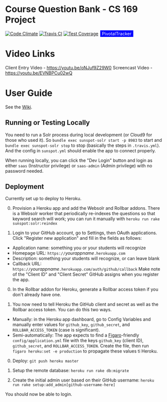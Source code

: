 # Course Question Bank - CS 169 Project
[![Code Climate](https://codeclimate.com/github/Laralinmcc/coursequestionbank/badges/gpa.svg)](https://codeclimate.com/github/Laralinmcc/coursequestionbank)
[![Travis CI](https://travis-ci.org/Laralinmcc/coursequestionbank.svg?branch=master)](https://travis-ci.org/Laralinmcc/coursequestionbank)
[![Test Coverage](https://codeclimate.com/github/Laralinmcc/coursequestionbank/badges/coverage.svg)](https://codeclimate.com/github/Laralinmcc/coursequestionbank/coverage)
<span style="background-color: blue; text-decoration:none; font: Verdana 7px bold; color:white; padding: 2px; margin: 2px;" ><a style="background-color: blue; text-decoration:none; font: Verdana 7px bold; color:white; padding: 2px; margin: 2px;" href="https://www.pivotaltracker.com/n/projects/1544183">PivotalTracker</a></span>

# Video Links

Client Entry Video - https://youtu.be/oNJuf9Z29W0 
Screencast Video - https://youtu.be/EVNBPCu02wQ

# User Guide
See the [Wiki](https://github.com/saasbook/coursequestionbank/wiki).

## Running or Testing Locally

You need to run a Solr process during local development (or Cloud9 for those who used it). So `bundle exec sunspot-solr start -p 8983` to start and `bundle exec sunspot-solr stop` to stop (basically the steps in `.travis.yml`). And the config in `sunspot.yml` should enable the app to connect properly.

When running locally, you can click the "Dev Login" button and login as either `saas` (Instructor privilege) or `saas-admin` (Admin privilege) with no password needed.

## Deployment

Currently set up to deploy to Heroku.  

0. Provision a Heroku app and add the Websolr and Rollbar addons.  There is a Websolr
worker that periodically re-indexes the questions so that keyword search
will work; you can run it manually with `heroku run rake
sunspot:solr:reindex`

0. Login to your GitHub account, go to Settings, then OAuth
applications.  Click "Register new application" and fill in the fields
as follows:
  * Application name: something you or your students will recognize
  * Homepage URL: `https://`_yourappname_`.herokuapp.com`
  * Description: something your students will recognize, or can leave
  blank
  * Callback URL: `https://`_yourappname_`.herokuapp.com/auth/github/callback`
Make note of the "Client ID" and "Client Secret" GitHub assigns when you
register the app.

0. In the Rollbar addon for Heroku, generate a Rollbar access token if
you don't already have one.

0. You now need to tell Heroku the GitHub client and secret as well as the
Rollbar access token.  You can do this two ways.
  * Manually: in the Heroku app dashboard, go to Config Variables and
  manually enter values for `github_key`, `github_secret`, and
  `ROLLBAR_ACCESS_TOKEN` (case is significant).
  * Semi-automatically: The app expects to find a
[Figaro](https://github.com/laserlemon/figaro)-friendly
`config/application.yml` file with the keys `github_key` (client ID),
`github_secret`, and `ROLLBAR_ACCESS_TOKEN`.  Create the file, then run `figaro heroku:set -e
production` to propagate these values ti Heroku.

0. Deploy:  `git push heroku master`

0. Setup the remote database: `heroku run rake db:migrate`

0. Create the initial admin user based on their GitHub username: `heroku
run rake setup:add_admin[github-username-here]`

You should now be able to login.
